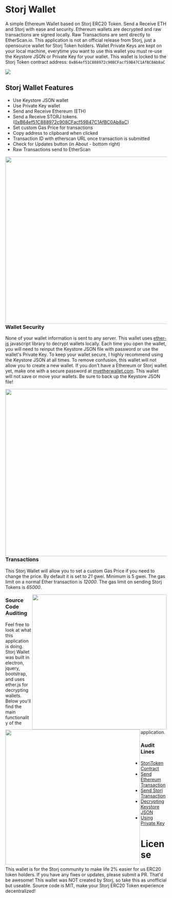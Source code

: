 # Storj Wallet
A simple Ethereum Wallet based on Storj ERC20 Token. Send a Receive ETH and Storj with ease and security. Ethereum wallets are decrypted and raw transactions are signed locally. Raw Transactions are sent directly to EtherScan.io. This application is not an official release from Storj, just a opensource wallet for Storj Token holders. Wallet Private Keys are kept on your local machine, everytime you want to use this wallet you must re-use the Keystore JSON or Private Key for your wallet.
This wallet is locked to the Storj Token contract address: `0xB64ef51C888972c908CFacf59B47C1AfBC0Ab8aC`

  <img src="https://i.imgur.com/UaBV6My.png">

## Storj Wallet Features
- Use Keystore JSON wallet
- Use Private Key wallet
- Send and Receive Ethereum (ETH)
- Send a Receive STORJ tokens. ([0xB64ef51C888972c908CFacf59B47C1AfBC0Ab8aC](https://etherscan.io/address/0xB64ef51C888972c908CFacf59B47C1AfBC0Ab8aC))
- Set custom Gas Price for transactions
- Copy address to clipboard when clicked
- Transaction ID with etherscan URL once transaction is submitted
- Check for Updates button (in About - bottom right)
- Raw Transactions send to EtherScan

<img align="left" width="520" src="https://i.imgur.com/sX5X6WC.png"><h3>Wallet Security</h3>
None of your wallet information is sent to any server. This wallet uses [ether-js](https://docs.ethers.io/ethers.js/index.html) javascript library to decrypt wallets locally. Each time you open the wallet, you will need to reinput the Keystore JSON file with password or use the wallet's Private Key. To keep your wallet secure, I highly recommend using the Keystore JSON at all times. To remove confusion, this wallet will not allow you to create a new wallet. If you don't have a Ethereum or Storj wallet yet, make one with a secure password at [myetherwallet.com](https://www.myetherwallet.com/). This wallet will not save or move your wallets. Be sure to back up the Keystore JSON file!

<img align="left" width="520" src="https://i.imgur.com/Ujp0Gt4.png"><h3>Transactions</h3>
This Storj Wallet will allow you to set a custom Gas Price if you need to change the price. By default it is set to *21* gwei. Minimum is 5 gwei. The gas limit on a normal Ether transaction is *12000*. The gas limit on sending Storj Tokens is *65000*. 

<img align="right" width="420" src="https://i.imgur.com/9P99Cym.png">

<img align="left" width="420" src="https://i.imgur.com/8JWbfeF.png">



<h3>Source Code Auditing</h3>
Feel free to look at what this application is doing. Storj Wallet was built in electron, jquery, bootstrap, and uses ether.js for decrypting wallets. Below you'll find the main functionality of the application.

### Audit Lines
- [StorjToken Contract](https://github.com/hunterlong/storj-wallet/blob/master/js/main.js#L19)
- [Send Ethereum Transaction](https://github.com/hunterlong/storj-wallet/blob/master/js/main.js#L274)
- [Send Storj Transaction](https://github.com/hunterlong/storj-wallet/blob/master/js/main.js#L322)
- [Decrypting Keystore JSON](https://github.com/hunterlong/storj-wallet/blob/master/js/main.js#L232)
- [Using Private Key](https://github.com/hunterlong/storj-wallet/blob/master/js/main.js#L119)

# License
This wallet is for the Storj community to make life 2% easier for us ERC20 token holders. If you have any fixes or updates, please submit a PR. That'd be awesome! This wallet was NOT created by Storj, so take this as unofficial but useable. Source code is MIT, make your Storj ERC20 Token experience decentralized!

